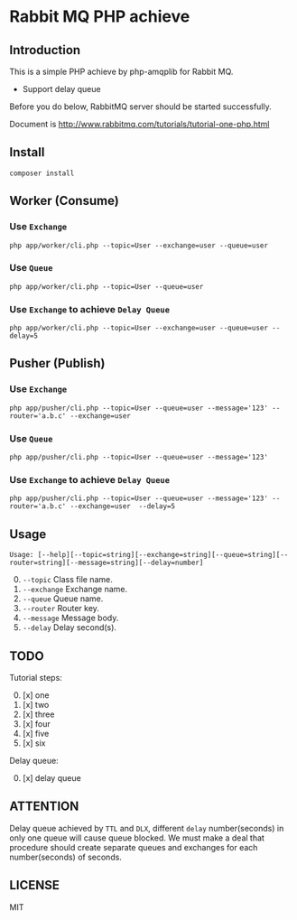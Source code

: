 # Rabbit MQ PHP achieve

Introduction
---
This is a simple PHP achieve by php-amqplib for Rabbit MQ.

* Support delay queue

Before you do below, RabbitMQ server should be started successfully.

Document is http://www.rabbitmq.com/tutorials/tutorial-one-php.html

Install
----

```
composer install
```

Worker (Consume)
---

### Use `Exchange`
```
php app/worker/cli.php --topic=User --exchange=user --queue=user
```

### Use `Queue`

```
php app/worker/cli.php --topic=User --queue=user
```

### Use `Exchange` to achieve `Delay Queue`

```
php app/worker/cli.php --topic=User --exchange=user --queue=user --delay=5

```
Pusher (Publish)
---

### Use `Exchange`
```
php app/pusher/cli.php --topic=User --queue=user --message='123' --router='a.b.c' --exchange=user
```

### Use `Queue`

```
php app/pusher/cli.php --topic=User --queue=user --message='123'
```

### Use `Exchange` to achieve `Delay Queue`

```
php app/pusher/cli.php --topic=User --queue=user --message='123' --router='a.b.c' --exchange=user  --delay=5
```

Usage
---


`Usage: [--help][--topic=string][--exchange=string][--queue=string][--router=string][--message=string][--delay=number]`


0. `--topic` Class file name.
0. `--exchange` Exchange name.
0. `--queue` Queue name. 
0. `--router` Router key. 
0. `--message` Message body. 
0. `--delay` Delay second(s).

TODO
---

Tutorial steps:

0. [x] one
0. [x] two
0. [x] three
0. [x] four
0. [x] five
0. [x] six

Delay queue:

0. [x] delay queue

ATTENTION
---
Delay queue achieved by `TTL` and `DLX`, different `delay` number(seconds) in only one queue will cause queue blocked. We must make a deal that procedure should create separate queues and exchanges for each number(seconds) of seconds. 


LICENSE
---
MIT
